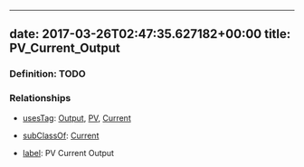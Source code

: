 
---
date: 2017-03-26T02:47:35.627182+00:00
title: PV_Current_Output
---
### Definition: TODO

### Relationships

* [usesTag](https://brickschema.org/schema/1.0/BrickFrame#usesTag): [Output](https://brickschema.org/schema/1.0/BrickTag#Output), [PV](https://brickschema.org/schema/1.0/BrickTag#PV), [Current](https://brickschema.org/schema/1.0/BrickTag#Current)

* [subClassOf](http://www.w3.org/2000/01/rdf-schema#subClassOf): [Current](https://brickschema.org/schema/1.0/Brick#Current)

* [label](http://www.w3.org/2000/01/rdf-schema#label): PV Current Output
